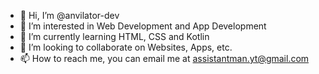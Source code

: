 - 👋 Hi, I’m @anvilator-dev
- 👀 I’m interested in Web Development and App Development
- 🌱 I’m currently learning HTML, CSS and Kotlin
- 💞️ I’m looking to collaborate on Websites, Apps, etc.
- 📫 How to reach me, you can email me at assistantman.yt@gmail.com

<!---
anvilator-dev/anvilator-dev is a ✨ special ✨ repository because its `README.md` (this file) appears on your GitHub profile.
You can click the Preview link to take a look at your changes.
--->
